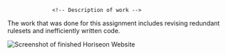                   <!-- Description of work -->
  The work that was done for this assignment includes revising redundant rulesets and inefficiently written code.



<!-- added screenshot image to README -->


![Screenshot of finished Horiseon Website](./127.0.0.1_5501_index.html%20(1).png)